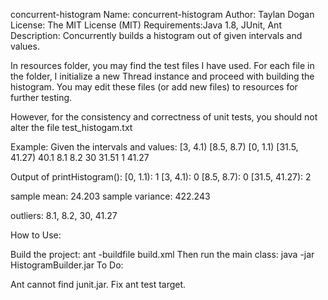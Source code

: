 concurrent-histogram
Name: concurrent-histogram
Author: Taylan Dogan
License: The MIT License (MIT)
Requirements:Java 1.8, JUnit, Ant
Description:
Concurrently builds a histogram out of given intervals and values.

In resources folder, you may find the test files I have used. For each file in the folder, I initialize a new Thread instance and proceed with building the histogram.
You may edit these files (or add new files) to resources for further testing.

However, for the consistency and correctness of unit tests, you should not alter the file test_histogam.txt

Example: Given the intervals and values:
[3, 4.1)
[8.5, 8.7)
[0, 1.1)
[31.5, 41.27)
40.1
8.1
8.2
30
31.51
1
41.27

Output of printHistogram():
[0, 1.1): 1
[3, 4.1): 0
[8.5, 8.7): 0
[31.5, 41.27): 2

sample mean: 24.203
sample variance: 422.243

outliers: 8.1, 8.2, 30, 41.27

How to Use:

Build the project: ant -buildfile build.xml
Then run the main class: java -jar HistogramBuilder.jar
To Do:

Ant cannot find junit.jar. Fix ant test target.
